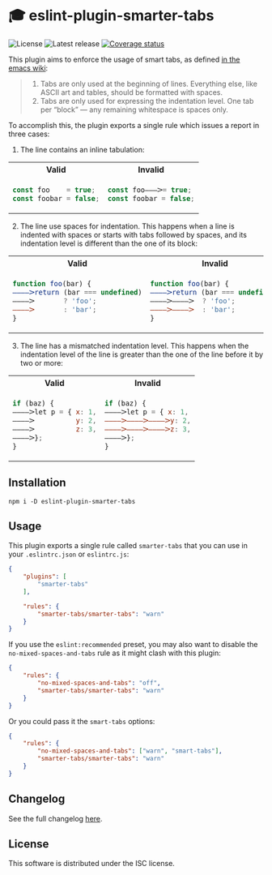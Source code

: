 # 🎓 eslint-plugin-smarter-tabs
![License](https://badgen.net/github/license/cheap-glitch/eslint-plugin-smarter-tabs?color=green)
![Latest release](https://badgen.net/github/release/cheap-glitch/eslint-plugin-smarter-tabs?color=green)
[![Coverage status](https://coveralls.io/repos/github/cheap-glitch/eslint-plugin-smarter-tabs/badge.svg?branch=main)](https://coveralls.io/github/cheap-glitch/eslint-plugin-smarter-tabs?branch=main)

This plugin aims  to enforce the usage  of smart tabs, as defined
[in the emacs wiki](https://www.emacswiki.org/emacs/SmartTabs):

> 1. Tabs are only  used at the beginning  of lines. Everything else, like ASCII
>    art and tables, should  be formatted with spaces.
> 2. Tabs  are  only used  for  expressing  the  indentation level. One  tab per
>    “block” — any remaining whitespace is spaces only.

To accomplish this, the plugin exports a single rule which issues a report in three cases:

1. The line contains an inline tabulation:

<table>
	<tr>
		<th>Valid</th>
		<th>Invalid</th>
	</tr>
	<tr>
		<td>

```javascript
const foo    = true;
const foobar = false;
```
</td>
		<td>

```javascript
const foo———𝈷= true;
const foobar = false;
```
</td>
	</tr>
</table>

2. The line use spaces for indentation. This happens when a line is indented with
spaces or  starts with  tabs followed  by spaces, and  its indentation  level is
different than the one of its block:

<table>
	<tr>
		<th>Valid</th>
		<th>Invalid</th>
	</tr>
	<tr>
		<td>

```javascript
function foo(bar) {
————𝈷return (bar === undefined)
————𝈷       ? 'foo';
————𝈷       : 'bar';
}
```
</td>
		<td>

```javascript
function foo(bar) {
————𝈷return (bar === undefined)
————𝈷————𝈷  ? 'foo';
————𝈷————𝈷  : 'bar';
}
```
</td>
	</tr>
</table>

3.  The  line  has  a  mismatched  indentation  level.  This  happens  when  the
indentation level of the  line is greater than the one of the  line before it by
two or more:

<table>
	<tr>
		<th>Valid</th>
		<th>Invalid</th>
	</tr>
	<tr>
		<td>

```javascript
if (baz) {
————𝈷let p = { x: 1,
————𝈷          y: 2,
————𝈷          z: 3,
————𝈷};
}
```
</td>
		<td>

```javascript
if (baz) {
————𝈷let p = { x: 1,
————𝈷————𝈷————𝈷y: 2,
————𝈷————𝈷————𝈷z: 3,
————𝈷};
}
```
</td>
	</tr>
</table>

## Installation

```shell
npm i -D eslint-plugin-smarter-tabs
```

## Usage

This plugin exports a single rule called `smarter-tabs` that you can use in your
`.eslintrc.json` or `eslintrc.js`:
```json
{
	"plugins": [
		"smarter-tabs"
	],

	"rules": {
		"smarter-tabs/smarter-tabs": "warn"
	}
}

```

If you  use the `eslint:recommended`  preset, you may  also want to  disable the
`no-mixed-spaces-and-tabs` rule as it might clash with this plugin:
```json
{
	"rules": {
		"no-mixed-spaces-and-tabs": "off",
		"smarter-tabs/smarter-tabs": "warn"
	}
}
```
Or you could pass it the `smart-tabs` options:
```json
{
	"rules": {
		"no-mixed-spaces-and-tabs": ["warn", "smart-tabs"],
		"smarter-tabs/smarter-tabs": "warn"
	}
}
```

## Changelog

See the full changelog [here](https://github.com/cheap-glitch/eslint-plugin-smarter-tabs/releases).

## License

This software is distributed under the ISC license.
